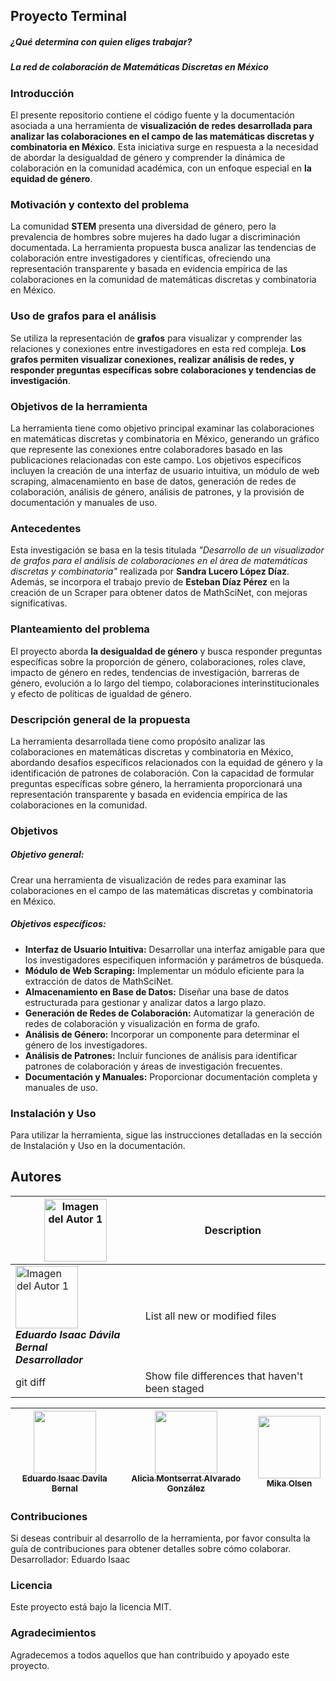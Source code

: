 ## Proyecto Terminal
##### _¿Qué determina con quien eliges trabajar?_
##### _La red de colaboración de Matemáticas Discretas en México_

### Introducción
El presente repositorio contiene el código fuente y la documentación asociada a una herramienta de **visualización de redes desarrollada para analizar las colaboraciones en el campo de las matemáticas discretas y combinatoria en México**. Esta iniciativa surge en respuesta a la necesidad de abordar la desigualdad de género y comprender la dinámica de colaboración en la comunidad académica, con un enfoque especial en **la equidad de género**.

### Motivación y contexto del problema
La comunidad **STEM** presenta una diversidad de género, pero la prevalencia de hombres sobre mujeres ha dado lugar a discriminación documentada. La herramienta propuesta busca analizar las tendencias de colaboración entre investigadores y científicas, ofreciendo una representación transparente y basada en evidencia empírica de las colaboraciones en la comunidad de matemáticas discretas y combinatoria en México.

### Uso de grafos para el análisis
Se utiliza la representación de **grafos** para visualizar y comprender las relaciones y conexiones entre investigadores en esta red compleja. **Los grafos permiten visualizar conexiones, realizar análisis de redes, y responder preguntas específicas sobre colaboraciones y tendencias de investigación**.

### Objetivos de la herramienta
La herramienta tiene como objetivo principal examinar las colaboraciones en matemáticas discretas y combinatoria en México, generando un gráfico que represente las conexiones entre colaboradores basado en las publicaciones relacionadas con este campo. Los objetivos específicos incluyen la creación de una interfaz de usuario intuitiva, un módulo de web scraping, almacenamiento en base de datos, generación de redes de colaboración, análisis de género, análisis de patrones, y la provisión de documentación y manuales de uso.

### Antecedentes
Esta investigación se basa en la tesis titulada _"Desarrollo de un visualizador de grafos para el análisis de colaboraciones en el área de matemáticas discretas y combinatoria"_ realizada por **Sandra Lucero López Díaz**. Además, se incorpora el trabajo previo de **Esteban Díaz Pérez** en la creación de un Scraper para obtener datos de MathSciNet, con mejoras significativas.

### Planteamiento del problema
El proyecto aborda **la desigualdad de género** y busca responder preguntas específicas sobre la proporción de género, colaboraciones, roles clave, impacto de género en redes, tendencias de investigación, barreras de género, evolución a lo largo del tiempo, colaboraciones interinstitucionales y efecto de políticas de igualdad de género.

### Descripción general de la propuesta
La herramienta desarrollada tiene como propósito analizar las colaboraciones en matemáticas discretas y combinatoria en México, abordando desafíos específicos relacionados con la equidad de género y la identificación de patrones de colaboración. Con la capacidad de formular preguntas específicas sobre género, la herramienta proporcionará una representación transparente y basada en evidencia empírica de las colaboraciones en la comunidad.

### Objetivos
##### Objetivo general:
Crear una herramienta de visualización de redes para examinar las colaboraciones en el campo de las matemáticas discretas y combinatoria en México.

##### Objetivos específicos:
- **Interfaz de Usuario Intuitiva:** Desarrollar una interfaz amigable para que los investigadores especifiquen información y parámetros de búsqueda.
- **Módulo de Web Scraping:** Implementar un módulo eficiente para la extracción de datos de MathSciNet.
- **Almacenamiento en Base de Datos:** Diseñar una base de datos estructurada para gestionar y analizar datos a largo plazo.
- **Generación de Redes de Colaboración:** Automatizar la generación de redes de colaboración y visualización en forma de grafo.
- **Análisis de Género:** Incorporar un componente para determinar el género de los investigadores.
- **Análisis de Patrones:** Incluir funciones de análisis para identificar patrones de colaboración y áreas de investigación frecuentes.
- **Documentación y Manuales:** Proporcionar documentación completa y manuales de uso.

### Instalación y Uso
Para utilizar la herramienta, sigue las instrucciones detalladas en la sección de Instalación y Uso en la documentación.

## Autores

| <img src="https://scontent.fmex11-1.fna.fbcdn.net/v/t39.30808-6/381340579_2525250390977514_1103077622925627822_n.jpg?_nc_cat=100&ccb=1-7&_nc_sid=5f2048&_nc_ohc=UAcpvbqe5k0AX8Froiq&_nc_ht=scontent.fmex11-1.fna&oh=00_AfB2eTvy55Z-ssdz0LCT6qaO4M4TLlCbHLKJXZ_cMF3w_A&oe=6560711E" alt="Imagen del Autor 1" width="100" height="100"> | Description |
| --- | --- |
| <div><img src="https://scontent.fmex11-1.fna.fbcdn.net/v/t39.30808-6/381340579_2525250390977514_1103077622925627822_n.jpg?_nc_cat=100&ccb=1-7&_nc_sid=5f2048&_nc_ohc=UAcpvbqe5k0AX8Froiq&_nc_ht=scontent.fmex11-1.fna&oh=00_AfB2eTvy55Z-ssdz0LCT6qaO4M4TLlCbHLKJXZ_cMF3w_A&oe=6560711E" alt="Imagen del Autor 1" width="100" height="100"></br><h5 style="margin:0">Eduardo Isaac Dávila Bernal</h5><h5 style="margin:0">Desarrollador</h5></div> | List all new or modified files |
| git diff | Show file differences that haven't been staged |

| [<img src="https://avatars.githubusercontent.com/u/37356058?v=4" width=100><br><sub>Eduardo Isaac Davila Bernal</sub>](https://github.com/newton1057) | [<img src="https://avatars.githubusercontent.com/u/37356058?v=4" width=100><br><sub>Alicia Montserrat Alvarado González</sub>](https://github.com/newton1057)   |  [<img src="https://avatars.githubusercontent.com/u/91544872?v=4" width=100><br><sub>Mika Olsen</sub>](https://github.com/genesysaluralatam) |
| :---: | :---: | :---: |

### Contribuciones
Si deseas contribuir al desarrollo de la herramienta, por favor consulta la guía de contribuciones para obtener detalles sobre cómo colaborar.
Desarrollador: Eduardo Isaac

### Licencia
Este proyecto está bajo la licencia MIT.

### Agradecimientos
Agradecemos a todos aquellos que han contribuido y apoyado este proyecto.
